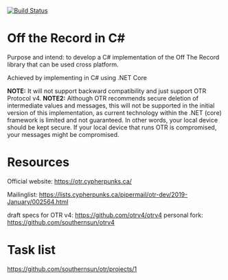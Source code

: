 [![Build Status](https://dev.azure.com/OffTheRecordv4/OTRv4/_apis/build/status/southernsun.otr?branchName=master)](https://dev.azure.com/OffTheRecordv4/OTRv4/_build/latest?definitionId=1&branchName=master)

# Off the Record in C#

Purpose and intend: to develop a C# implementation of the Off The Record library that can be used cross platform.

Achieved by implementing in C# using .NET Core

**NOTE:** It will not support backward compatibility and just support OTR Protocol v4.
**NOTE2:** Although OTR recommends secure deletion of intermediate values and messages, 
this will not be supported in the initial version of this implementation, as current technology within the .NET (core) framework is limited and not guaranteed.
In other words, your local device should be kept secure. If your local device that runs OTR is compromised, your messages might be compromised.

# Resources

Official website: https://otr.cypherpunks.ca/

Mailinglist: https://lists.cypherpunks.ca/pipermail/otr-dev/2019-January/002564.html

draft specs for OTR v4: https://github.com/otrv4/otrv4
personal fork: https://github.com/southernsun/otrv4

# Task list

https://github.com/southernsun/otr/projects/1

